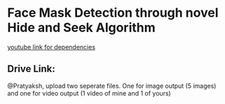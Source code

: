 # Face Mask Detection through novel Hide and Seek Algorithm
[youtube link for dependencies](https://www.youtube.com/watch?v=mu05Bjniaog)

## Drive Link:

@Pratyaksh, upload two seperate files. One for image output (5 images) and one for video output (1 video of mine and 1 of yours)
